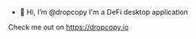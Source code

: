 - 👋 Hi, I’m @dropcopy
I'm a DeFi desktop application

Check me out on https://dropcopy.io

<!---
dropcopy/dropcopy is a ✨ special ✨ repository because its `README.md` (this file) appears on your GitHub profile.
You can click the Preview link to take a look at your changes.
--->
